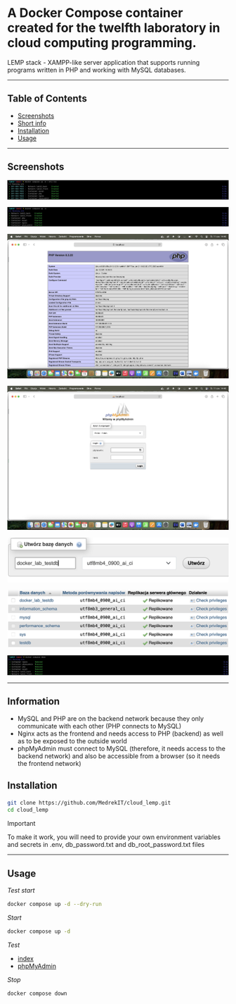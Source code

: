 # A Docker Compose container created for the twelfth laboratory in cloud computing programming.

LEMP stack - XAMPP-like server application that supports running programs written in PHP and working with MySQL databases.

---

## Table of Contents

- [Screenshots](#screenshots)
- [Short info](#information)
- [Installation](#installation)
- [Usage](#usage)

---

## Screenshots

![Container starting dry run](./screenshots/dry_run.png)

![Container starting](./screenshots/start.png)

![Checking start page](./screenshots/index.png)

![Checking phpMyAdmin](./screenshots/phpmyadmin.png)

![Initializing database](./screenshots/db_create.png)

![Final databases list](./screenshots/db_all.png)

![Stopping container](./screenshots/stop.png)

---

## Information

- MySQL and PHP are on the backend network because they only communicate with each other (PHP connects to MySQL)
- Nginx acts as the frontend and needs access to PHP (backend) as well as to be exposed to the outside world
- phpMyAdmin must connect to MySQL (therefore, it needs access to the backend network) and also be accessible from a browser (so it needs the frontend network)

## Installation

```bash
git clone https://github.com/MedrekIT/cloud_lemp.git
cd cloud_lemp
```

> [!IMPORTANT]
> To make it work, you will need to provide your own environment variables and secrets in .env, db_password.txt and db_root_password.txt files

---

## Usage

*Test start*
```bash
docker compose up -d --dry-run
```

*Start*
```bash
docker compose up -d
```

*Test*
- [index](http://localhost:4001)
- [phpMyAdmin](http://localhost:6001)

*Stop*
```bash
docker compose down
```

